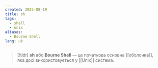 ```yaml
---
created: 2025-08-19
title: sh
tags:
  - shell
  - unix
aliases:
  - Bourne Shell
lang: uk
---
```

> [!tldr]
> **sh** або **Bourne Shell** — це початкова основна [[оболонка]], яка досі використовується у [[Unix]] система.